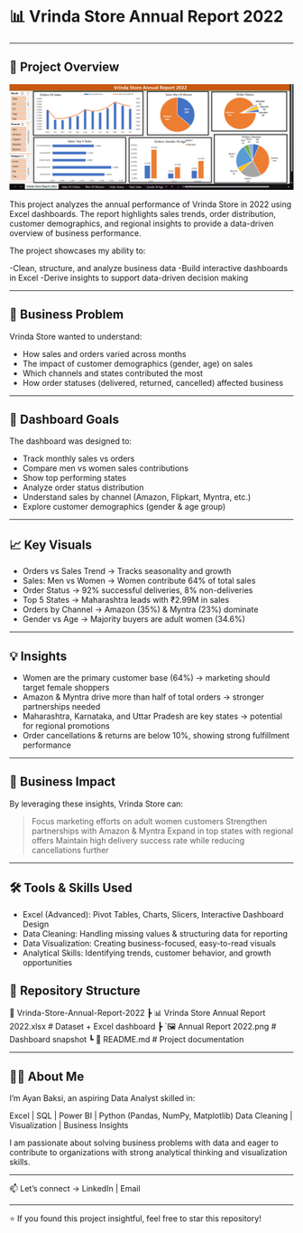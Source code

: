 # 📊 Vrinda Store Annual Report 2022

---

## 🔎 Project Overview
![image alt](https://github.com/Ayan-baksi/Vrinda_Store_Annual_Report_2022/blob/main/Annual%20Report%202022.png?raw=true)

This project analyzes the annual performance of Vrinda Store in 2022 using Excel dashboards.
The report highlights sales trends, order distribution, customer demographics, and regional insights to provide a data-driven overview of business performance.

The project showcases my ability to:

-Clean, structure, and analyze business data
-Build interactive dashboards in Excel
-Derive insights to support data-driven decision making

---

## 🎯 Business Problem

Vrinda Store wanted to understand:
- How sales and orders varied across months
- The impact of customer demographics (gender, age) on sales
- Which channels and states contributed the most
- How order statuses (delivered, returned, cancelled) affected business

---

## 📌 Dashboard Goals

The dashboard was designed to:
- Track monthly sales vs orders
- Compare men vs women sales contributions
- Show top performing states
- Analyze order status distribution
- Understand sales by channel (Amazon, Flipkart, Myntra, etc.)
- Explore customer demographics (gender & age group)

---

## 📈 Key Visuals

- Orders vs Sales Trend → Tracks seasonality and growth
- Sales: Men vs Women → Women contribute 64% of total sales
- Order Status → 92% successful deliveries, 8% non-deliveries
- Top 5 States → Maharashtra leads with ₹2.99M in sales
- Orders by Channel → Amazon (35%) & Myntra (23%) dominate
- Gender vs Age → Majority buyers are adult women (34.6%)

---

## 💡 Insights

- Women are the primary customer base (64%) → marketing should target female shoppers
- Amazon & Myntra drive more than half of total orders → stronger partnerships needed
- Maharashtra, Karnataka, and Uttar Pradesh are key states → potential for regional promotions
- Order cancellations & returns are below 10%, showing strong fulfillment performance

---

## 🚀 Business Impact

By leveraging these insights, Vrinda Store can:
>Focus marketing efforts on adult women customers
>Strengthen partnerships with Amazon & Myntra
>Expand in top states with regional offers
>Maintain high delivery success rate while reducing cancellations further

---

## 🛠️ Tools & Skills Used

- Excel (Advanced): Pivot Tables, Charts, Slicers, Interactive Dashboard Design
- Data Cleaning: Handling missing values & structuring data for reporting
- Data Visualization: Creating business-focused, easy-to-read visuals
- Analytical Skills: Identifying trends, customer behavior, and growth opportunities

## 📂 Repository Structure

 📁 Vrinda-Store-Annual-Report-2022
 ┣ 📊 Vrinda Store Annual Report 2022.xlsx   # Dataset + Excel dashboard
 ┣ `🖼️ Annual Report 2022.png                 # Dashboard snapshot
 ┗ 📄 README.md                              # Project documentation

 ---

## 👨‍💻 About Me

I’m Ayan Baksi, an aspiring Data Analyst skilled in:

Excel | SQL | Power BI | Python (Pandas, NumPy, Matplotlib)
Data Cleaning | Visualization | Business Insights

I am passionate about solving business problems with data and eager to contribute to organizations with strong analytical thinking and visualization skills.

--- 

📫 Let’s connect → LinkedIn
 | Email 
 
---
⭐ If you found this project insightful, feel free to star this repository!
